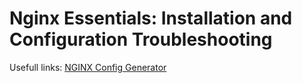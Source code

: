 # Nginx Essentials: Installation and Configuration Troubleshooting

Usefull links: [NGINX Config Generator](https://www.digitalocean.com/community/tools/nginx)

